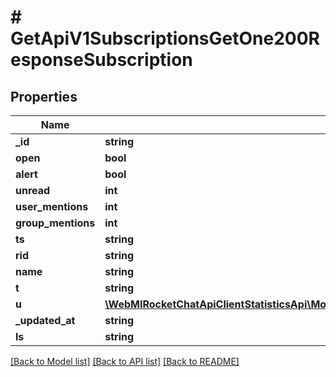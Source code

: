 # # GetApiV1SubscriptionsGetOne200ResponseSubscription

## Properties

Name | Type | Description | Notes
------------ | ------------- | ------------- | -------------
**_id** | **string** |  | [optional]
**open** | **bool** |  | [optional]
**alert** | **bool** |  | [optional]
**unread** | **int** |  | [optional]
**user_mentions** | **int** |  | [optional]
**group_mentions** | **int** |  | [optional]
**ts** | **string** |  | [optional]
**rid** | **string** |  | [optional]
**name** | **string** |  | [optional]
**t** | **string** |  | [optional]
**u** | [**\WebMIRocketChatApiClientStatisticsApi\Model\GetApiV1SubscriptionsGetOne200ResponseSubscriptionU**](GetApiV1SubscriptionsGetOne200ResponseSubscriptionU.md) |  | [optional]
**_updated_at** | **string** |  | [optional]
**ls** | **string** |  | [optional]

[[Back to Model list]](../../README.md#models) [[Back to API list]](../../README.md#endpoints) [[Back to README]](../../README.md)
